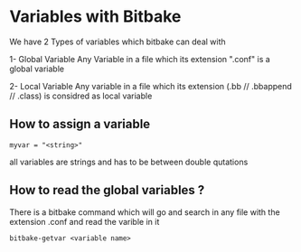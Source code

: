 # Variables with Bitbake


We have 2 Types of variables which bitbake can deal with

  1- Global Variable
      Any Variable in a file which its extension ".conf" is a global variable


    
  2- Local Variable
      Any variable in a file which its extension (.bb // .bbappend // .class) is considred as local variable





 ## How to assign a variable

```
myvar = "<string>"
```

all variables are strings and has to be between double qutations


## How to read the global variables ?

There is a bitbake command which will go and search in any file with the extension .conf and read the varible in it

```
bitbake-getvar <variable name>

```




